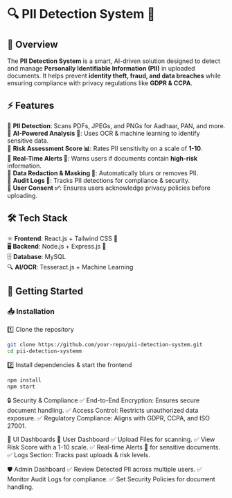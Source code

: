 # 🔍 PII Detection System 🚀  

## 📌 Overview  
The **PII Detection System** is a smart, AI-driven solution designed to detect and manage **Personally Identifiable Information (PII)** in uploaded documents. It helps prevent **identity theft, fraud, and data breaches** while ensuring compliance with privacy regulations like **GDPR & CCPA**.  

## ⚡ Features  
🔹 **PII Detection**: Scans PDFs, JPEGs, and PNGs for Aadhaar, PAN, and more.  
🔹 **AI-Powered Analysis 🤖**: Uses OCR & machine learning to identify sensitive data.  
🔹 **Risk Assessment Score 📊**: Rates PII sensitivity on a scale of **1-10**.  
🔹 **Real-Time Alerts 🚨**: Warns users if documents contain **high-risk** information.  
🔹 **Data Redaction & Masking 🔏**: Automatically blurs or removes PII.  
🔹 **Audit Logs 📜**: Tracks PII detections for compliance & security.  
🔹 **User Consent ✅**: Ensures users acknowledge privacy policies before uploading.  

## 🛠️ Tech Stack  
⚛ **Frontend**: React.js + Tailwind CSS 🎨  
🖥 **Backend**: Node.js + Express.js 🚀  
🗄 **Database**: MySQL  
🔍 **AI/OCR**: Tesseract.js + Machine Learning  

## 🚀 Getting Started  

### 📥 Installation  
1️⃣ Clone the repository  
```sh
git clone https://github.com/your-repo/pii-detection-system.git
cd pii-detection-systemm
```
2️⃣ Install dependencies & start the frontend
```sh
npm install  
npm start
```

🔒 Security & Compliance
 ✅ End-to-End Encryption: Ensures secure document handling.
 ✅ Access Control: Restricts unauthorized data exposure.
 ✅ Regulatory Compliance: Aligns with GDPR, CCPA, and ISO 27001.

🎨 UI Dashboards
👤 User Dashboard
✅ Upload Files for scanning.
✅ View Risk Score with a 1-10 scale.
✅ Real-time Alerts 🚨 for sensitive documents.
✅ Logs Section: Tracks past uploads & risk levels.

🛡️ Admin Dashboard
✅ Review Detected PII across multiple users.
✅ Monitor Audit Logs for compliance.
✅ Set Security Policies for document handling.
